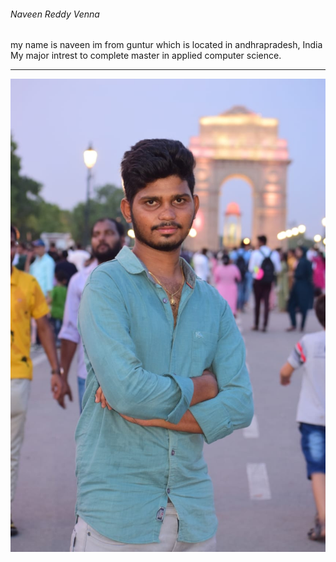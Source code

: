 ###### Naveen Reddy Venna

my name is naveen im from guntur which is located in andhrapradesh, India
My major intrest to complete master in applied computer science.

---

![Photo](https://github.com/Naveenreddy70/my2_venna/blob/main/navven.jpeg)